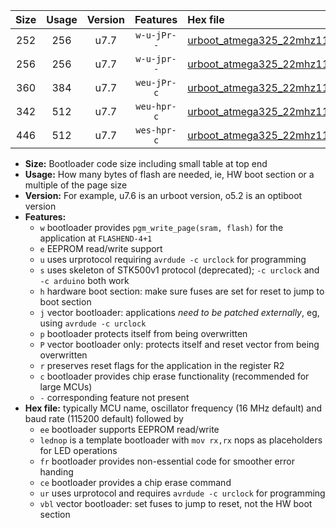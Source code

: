 |Size|Usage|Version|Features|Hex file|
|:-:|:-:|:-:|:-:|:--|
|252|256|u7.7|`w-u-jPr--`|[urboot_atmega325_22mhz1184_57600bps_lednop_ur_vbl.hex](https://raw.githubusercontent.com/stefanrueger/urboot.hex/main/mcus/atmega325/fcpu_22mhz1184/57600_bps/urboot_atmega325_22mhz1184_57600bps_lednop_ur_vbl.hex)|
|256|256|u7.7|`w-u-jpr--`|[urboot_atmega325_22mhz1184_57600bps_lednop_fr_ur_vbl.hex](https://raw.githubusercontent.com/stefanrueger/urboot.hex/main/mcus/atmega325/fcpu_22mhz1184/57600_bps/urboot_atmega325_22mhz1184_57600bps_lednop_fr_ur_vbl.hex)|
|360|384|u7.7|`weu-jPr-c`|[urboot_atmega325_22mhz1184_57600bps_ee_lednop_fr_ce_ur_vbl.hex](https://raw.githubusercontent.com/stefanrueger/urboot.hex/main/mcus/atmega325/fcpu_22mhz1184/57600_bps/urboot_atmega325_22mhz1184_57600bps_ee_lednop_fr_ce_ur_vbl.hex)|
|342|512|u7.7|`weu-hpr-c`|[urboot_atmega325_22mhz1184_57600bps_ee_lednop_fr_ce_ur.hex](https://raw.githubusercontent.com/stefanrueger/urboot.hex/main/mcus/atmega325/fcpu_22mhz1184/57600_bps/urboot_atmega325_22mhz1184_57600bps_ee_lednop_fr_ce_ur.hex)|
|446|512|u7.7|`wes-hpr-c`|[urboot_atmega325_22mhz1184_57600bps_ee_lednop_fr_ce.hex](https://raw.githubusercontent.com/stefanrueger/urboot.hex/main/mcus/atmega325/fcpu_22mhz1184/57600_bps/urboot_atmega325_22mhz1184_57600bps_ee_lednop_fr_ce.hex)|

- **Size:** Bootloader code size including small table at top end
- **Usage:** How many bytes of flash are needed, ie, HW boot section or a multiple of the page size
- **Version:** For example, u7.6 is an urboot version, o5.2 is an optiboot version
- **Features:**
  + `w` bootloader provides `pgm_write_page(sram, flash)` for the application at `FLASHEND-4+1`
  + `e` EEPROM read/write support
  + `u` uses urprotocol requiring `avrdude -c urclock` for programming
  + `s` uses skeleton of STK500v1 protocol (deprecated); `-c urclock` and `-c arduino` both work
  + `h` hardware boot section: make sure fuses are set for reset to jump to boot section
  + `j` vector bootloader: applications *need to be patched externally*, eg, using `avrdude -c urclock`
  + `p` bootloader protects itself from being overwritten
  + `P` vector bootloader only: protects itself and reset vector from being overwritten
  + `r` preserves reset flags for the application in the register R2
  + `c` bootloader provides chip erase functionality (recommended for large MCUs)
  + `-` corresponding feature not present
- **Hex file:** typically MCU name, oscillator frequency (16 MHz default) and baud rate (115200 default) followed by
  + `ee` bootloader supports EEPROM read/write
  + `lednop` is a template bootloader with `mov rx,rx` nops as placeholders for LED operations
  + `fr` bootloader provides non-essential code for smoother error handing
  + `ce` bootloader provides a chip erase command
  + `ur` uses urprotocol and requires `avrdude -c urclock` for programming
  + `vbl` vector bootloader: set fuses to jump to reset, not the HW boot section
